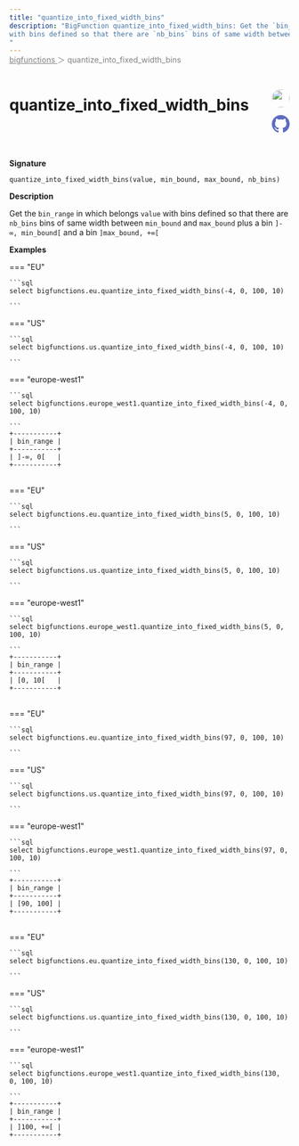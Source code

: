 ```yaml
---
title: "quantize_into_fixed_width_bins"
description: "BigFunction quantize_into_fixed_width_bins: Get the `bin_range` in which belongs `value`
with bins defined so that there are `nb_bins` bins of same width between `min_bound` and `max_bound` plus a bin `]-∞, min_bound[` and a bin `]max_bound, +∞[`
"
---
```


<span style="color: gray; position: relative; top: -1rem">
  <a href=".." style="color: gray">bigfunctions </a> ＞ quantize_into_fixed_width_bins
</span>

# quantize_into_fixed_width_bins


<div style="position: relative; top: -4rem; margin-bottom:  -2rem; text-align: right; z-index: 9999;">
  
  <a href="https://www.linkedin.com/in/paul-marcombes" title="Author: Paul Marcombes" target="_blank">
    <img src="https://lh3.googleusercontent.com/a-/ACB-R5RDf2yxcw1p_IYLCKmiUIScreatDdhG8B83om6Ohw=s260" width="32" style=" border-radius: 50% !important">
  </a>
  
  <a href="{REPO_URL}/tree/main/bigfunctions/quantize_into_fixed_width_bins.yaml" title="Edit on GitHub" target="_blank"><svg xmlns="http://www.w3.org/2000/svg" width="32" height="32" viewBox="0 0 24 24"><path fill="#5d6cc0" d="M12 0c-6.626 0-12 5.373-12 12 0 5.302 3.438 9.8 8.207 11.387.599.111.793-.261.793-.577v-2.234c-3.338.726-4.033-1.416-4.033-1.416-.546-1.387-1.333-1.756-1.333-1.756-1.089-.745.083-.729.083-.729 1.205.084 1.839 1.237 1.839 1.237 1.07 1.834 2.807 1.304 3.492.997.107-.775.418-1.305.762-1.604-2.665-.305-5.467-1.334-5.467-5.931 0-1.311.469-2.381 1.236-3.221-.124-.303-.535-1.524.117-3.176 0 0 1.008-.322 3.301 1.23.957-.266 1.983-.399 3.003-.404 1.02.005 2.047.138 3.006.404 2.291-1.552 3.297-1.23 3.297-1.23.653 1.653.242 2.874.118 3.176.77.84 1.235 1.911 1.235 3.221 0 4.609-2.807 5.624-5.479 5.921.43.372.823 1.102.823 2.222v3.293c0 .319.192.694.801.576 4.765-1.589 8.199-6.086 8.199-11.386 0-6.627-5.373-12-12-12z"/></svg></a>
</div>



**Signature** 
```
quantize_into_fixed_width_bins(value, min_bound, max_bound, nb_bins)
```

**Description**

Get the `bin_range` in which belongs `value`
with bins defined so that there are `nb_bins` bins of same width between `min_bound` and `max_bound` plus a bin `]-∞, min_bound[` and a bin `]max_bound, +∞[`






**Examples**













=== "EU"

    ```sql
    select bigfunctions.eu.quantize_into_fixed_width_bins(-4, 0, 100, 10)
    
    ```




=== "US"

    ```sql
    select bigfunctions.us.quantize_into_fixed_width_bins(-4, 0, 100, 10)
    
    ```




=== "europe-west1"

    ```sql
    select bigfunctions.europe_west1.quantize_into_fixed_width_bins(-4, 0, 100, 10)
    
    ```









<pre style="margin-top: -1rem;">
<code style="padding-top: 0px; padding-bottom: 0px;">+-----------+
| bin_range |
+-----------+
| ]-∞, 0[   |
+-----------+
</code>
</pre>



















=== "EU"

    ```sql
    select bigfunctions.eu.quantize_into_fixed_width_bins(5, 0, 100, 10)
    
    ```




=== "US"

    ```sql
    select bigfunctions.us.quantize_into_fixed_width_bins(5, 0, 100, 10)
    
    ```




=== "europe-west1"

    ```sql
    select bigfunctions.europe_west1.quantize_into_fixed_width_bins(5, 0, 100, 10)
    
    ```









<pre style="margin-top: -1rem;">
<code style="padding-top: 0px; padding-bottom: 0px;">+-----------+
| bin_range |
+-----------+
| [0, 10[   |
+-----------+
</code>
</pre>



















=== "EU"

    ```sql
    select bigfunctions.eu.quantize_into_fixed_width_bins(97, 0, 100, 10)
    
    ```




=== "US"

    ```sql
    select bigfunctions.us.quantize_into_fixed_width_bins(97, 0, 100, 10)
    
    ```




=== "europe-west1"

    ```sql
    select bigfunctions.europe_west1.quantize_into_fixed_width_bins(97, 0, 100, 10)
    
    ```









<pre style="margin-top: -1rem;">
<code style="padding-top: 0px; padding-bottom: 0px;">+-----------+
| bin_range |
+-----------+
| [90, 100] |
+-----------+
</code>
</pre>



















=== "EU"

    ```sql
    select bigfunctions.eu.quantize_into_fixed_width_bins(130, 0, 100, 10)
    
    ```




=== "US"

    ```sql
    select bigfunctions.us.quantize_into_fixed_width_bins(130, 0, 100, 10)
    
    ```




=== "europe-west1"

    ```sql
    select bigfunctions.europe_west1.quantize_into_fixed_width_bins(130, 0, 100, 10)
    
    ```









<pre style="margin-top: -1rem;">
<code style="padding-top: 0px; padding-bottom: 0px;">+-----------+
| bin_range |
+-----------+
| ]100, +∞[ |
+-----------+
</code>
</pre>









